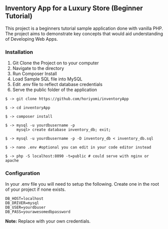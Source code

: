 ## Inventory App for a Luxury Store (Beginner Tutorial)

This project is a beginners tutorial sample application done with vanilla PHP. 
The project aims to demonstrate key concepts that would aid understanding of Developing Web Apps.


### Installation

1. Git Clone the Project on to your computer
2. Navigate to the directory
3. Run Composer Install
4. Load Sample SQL file into MySQL
5. Edit .env file to reflect database credentials
6. Serve the public folder of the application


```
$ -> git clone https://github.com/horiyomi/inventoryApp

$ -> cd inventoryApp

$ -> composer install

$ -> mysql -u yourdbusername -p
     mysql> create database inventory_db; exit;
    
$ -> mysql -u yourdbusername -p -D inventory_db < inventory_db.sql

$ -> nano .env #optional you can edit in your code editor instead

$ -> php -S localhost:8090 -t=public # could serve with nginx or apache
```

### Configuration

In your .env file you will need to setup the following. 
Create one in the root of your project if none exists.


```
DB_HOST=localhost
DB_DRIVER=mysql
DB_USER=yourdbuser
DB_PASS=yourawesomedbpassword

```

**Note:** Replace with your own credentials.